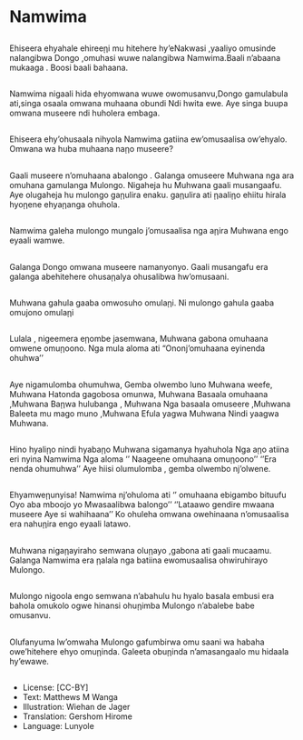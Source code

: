 # Namwima

##
Ehiseera ehyahale ehireeῃi mu
hitehere hy’eNakwasi ,yaaliyo
omusinde nalangibwa Dongo
,omuhasi wuwe nalangibwa
Namwima.Baali n’abaana
mukaaga . Boosi baali bahaana.


##
Namwima nigaali hida
ehyomwana wuwe
owomusanvu,Dongo
gamulabula ati,singa osaala
omwana muhaana obundi Ndi
hwita ewe.
Aye singa buupa omwana
museere ndi huholera embaga.


##
Ehiseera ehy’ohusaala nihyola
Namwima gatiina
ew’omusaalisa ow’ehyalo.
Omwana wa huba muhaana
naῃo museere?


##
Gaali museere n’omuhaana
abalongo . Galanga omuseere
Muhwana nga ara omuhana
gamulanga Mulongo. Nigaheja
hu Muhwana gaali musangaafu.
Aye olugaheja hu mulongo
gaῃulira enaku.
gaῃulira ati ῃaaliῃo ehiitu hirala
hyoῃene ehyaῃanga ohuhola.


##
Namwima galeha mulongo
mungalo j’omusaalisa nga aῃira
Muhwana engo eyaali wamwe.


##
Galanga Dongo omwana
museere namanyonyo.
Gaali musangafu era galanga
abehitehere ohusaῃalya
ohusalibwa hw’omusaani.


##
Muhwana gahula gaaba
omwosuho omulaῃi. Ni mulongo
gahula gaaba omujono omulaῃi


##
Lulala , nigeemera eῃombe
jasemwana, Muhwana gabona
omuhaana omwene omuῃoono.
Nga mula aloma ati
“Ononj’omuhaana eyinenda
ohuhwa’’


##
Aye nigamulomba ohumuhwa,
Gemba olwembo luno
Muhwana weefe, Muhwana
Hatonda gagobosa omunwa,
Muhwana
Basaala omuhaana ,Muhwana
Baῃwa hulubanga , Muhwana
Nga basaala omuseere
,Muhwana
Baleeta mu mago muno
,Muhwana
Efula yagwa Muhwana
Nindi yaagwa Muhwana.


##
Hino hyaliῃo nindi hyabaῃo
Muhwana sigamanya hyahuhola
Nga aῃo atiina eri nyina
Namwima
Nga aloma ‘’ Naageene
omuhaana omuῃoono’’
‘’Era nenda ohumuhwa’’
Aye hiisi olumulomba , gemba
olwembo nj’olwene.


##
Ehyamweῃunyisa!
Namwima nj’ohuloma ati
‘’ omuhaana ebigambo bituufu
Oyo aba mboojo yo
Mwasaalibwa balongo’’
‘’Lataawo gendire mwaana
museere
Aye si wahihaana’’
Ko ohuleha omwana
owehinaana n’omusaalisa era
nahuῃira engo eyaali latawo.


##
Muhwana nigaῃayiraho
semwana oluῃayo ,gabona ati
gaali mucaamu.
Galanga Namwima era ῃalala
nga batiina ewomusaalisa
ohwiruhirayo Mulongo.


##
Mulongo nigoola engo semwana
n’abahulu hu hyalo basala
embusi era bahola omukolo
ogwe hinansi ohuῃimba
Mulongo n’abalebe babe
omusanvu.


##
Olufanyuma lw’omwaha
Mulongo gafumbirwa omu saani
wa habaha owe’hitehere ehyo
omuῃinda.
Galeeta obuῃinda
n’amasangaalo mu hidaala
hy’ewawe.


##
* License: [CC-BY]
* Text: Matthews M Wanga
* Illustration: Wiehan de Jager
* Translation: Gershom Hirome
* Language: Lunyole
